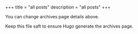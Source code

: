 +++
title = "all posts"
description = "all posts"
+++

You can change archives page details above.

Keep this file saft to ensure Hugo generate the archives page.
